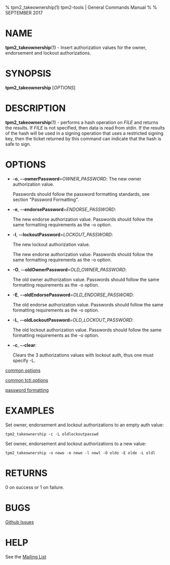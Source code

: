 % tpm2_takeownership(1) tpm2-tools | General Commands Manual
%
% SEPTEMBER 2017

# NAME

**tpm2_takeownership**(1) - Insert authorization values for the owner, endorsement
and lockout authorizations.

# SYNOPSIS

**tpm2_takeownership** [*OPTIONS*]

# DESCRIPTION

**tpm2_takeownership**(1) - performs a hash operation on _FILE_ and returns the results. If
_FILE_ is not specified, then data is read from stdin. If the results of the
hash will be used in a signing operation that uses a restricted signing key,
then the ticket returned by this command can indicate that the hash is safe to
sign.

# OPTIONS

  * **-o**, **--ownerPassword**=_OWNER\_PASSWORD_:
    The new owner authorization value.

    Passwords should follow the password formatting standards, see section
    "Password Formatting".

  * **-e**, **--endorsePassword**=_ENDORSE\_PASSWORD_:

    The new endorse authorization value. Passwords should follow the same
    formatting requirements as the -o option.

  * **-l**, **--lockoutPassword**=_LOCKOUT\_PASSWORD_:

    The new lockout authorization value.

    The new endorse authorization value. Passwords should follow the same
    formatting requirements as the -o option.

  * **-O**, **--oldOwnerPassword**=_OLD\_OWNER\_PASSWORD_:

    The old owner authorization value. Passwords should follow the same
    formatting requirements as the -o option.

  * **-E**, **--oldEndorsePassword**=_OLD\_ENDORSE\_PASSWORD_:

    The old endorse authorization value. Passwords should follow the same
    formatting requirements as the -o option.

  * **-L**, **--oldLockoutPassword**=_OLD\_LOCKOUT\_PASSWORD_:

    The old lockout authorization value. Passwords should follow the same
    formatting requirements as the -o option.

  * **-c**, **--clear**:

    Clears the 3 authorizations values with  lockout auth, thus one must specify
    -L.

[common options](common/options.md)

[common tcti options](common/tcti.md)

[password formatting](common/password.md)

# EXAMPLES

Set owner, endorsement and lockout authorizations to an empty auth value:

```
tpm2_takeownership -c -L oldlockoutpasswd
```

Set owner, endorsement and lockout authorizations to a new value:

```
tpm2_takeownership -o newo -e newe -l newl -O oldo -E olde -L oldl
```

# RETURNS

0 on success or 1 on failure.

# BUGS

[Github Issues](https://github.com/01org/tpm2-tools/issues)

# HELP

See the [Mailing List](https://lists.01.org/mailman/listinfo/tpm2)